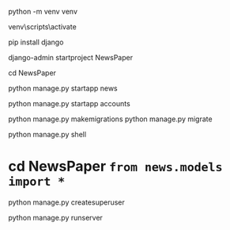 python -m venv venv

venv\scripts\activate

pip install django

django-admin startproject NewsPaper

cd NewsPaper

python manage.py startapp news

python manage.py startapp accounts

python manage.py makemigrations
python manage.py migrate

python manage.py shell

cd NewsPaper
`from news.models import *`
===================================
python manage.py createsuperuser

python manage.py runserver
